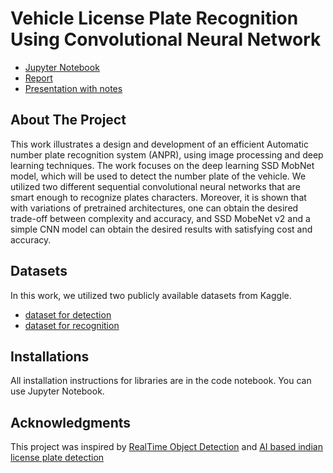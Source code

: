 # Vehicle License Plate Recognition Using Convolutional Neural Network

- [Jupyter Notebook](./code/Final.ipynb)
- [Report](./report/report.pdf)
- [Presentation with notes](./presentation/presentation.pdf)

## About The Project

This work illustrates a design and development of an efficient Automatic number plate recognition system (ANPR), using image processing and deep learning techniques. The work focuses on the deep learning SSD MobNet model, which will be used to detect the number plate of the vehicle. We utilized two different sequential convolutional neural networks that are smart enough to recognize plates characters. Moreover, it is shown that with variations of pretrained architectures, one can obtain the desired trade-off between complexity and accuracy, and SSD MobeNet v2 and a simple CNN model can obtain the desired results with satisfying cost and accuracy.

## Datasets

In this work, we utilized two publicly available datasets from Kaggle.

- [dataset for detection](https://www.kaggle.com/datasets/andrewmvd/car-plate-detection)
- [dataset for recognition]( https://www.kaggle.com/datasets/sarthakvajpayee/ai-indian-license-plate-recognition-data)

## Installations

All installation instructions for libraries are in the code notebook. You can use Jupyter Notebook.

## Acknowledgments

This project was inspired by [RealTime Object Detection](https://github.com/nicknochnack/RealTimeObjectDetection) and [AI based indian license plate detection]( https://github.com/SarthakV7/AI-based-indian-license-plate-detection)
